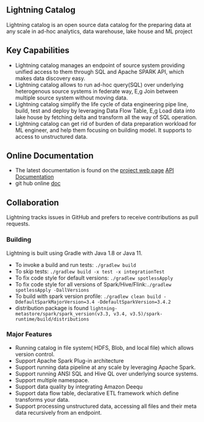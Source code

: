 <!--
Copyright 2023 ZETARIS Pty Ltd

Permission is hereby granted, free of charge, to any person obtaining a copy of this software and
associated documentation files (the "Software"), to deal in the Software without restriction,
including without limitation the rights to use, copy, modify, merge, publish, distribute, sublicense,
and/or sell copies of the Software, and to permit persons to whom the Software is furnished to do so,
subject to the following conditions:

The above copyright notice and this permission notice shall be included in all copies
or substantial portions of the Software.

THE SOFTWARE IS PROVIDED "AS IS", WITHOUT WARRANTY OF ANY KIND, EXPRESS OR IMPLIED,
INCLUDING BUT NOT LIMITED TO THE WARRANTIES OF MERCHANTABILITY, FITNESS FOR A PARTICULAR PURPOSE AND
NONINFRINGEMENT. IN NO EVENT SHALL THE AUTHORS OR COPYRIGHT HOLDERS BE LIABLE FOR ANY CLAIM,
DAMAGES OR OTHER LIABILITY, WHETHER IN AN ACTION OF CONTRACT, TORT OR OTHERWISE, ARISING FROM,
OUT OF OR IN CONNECTION WITH THE SOFTWARE OR THE USE OR OTHER DEALINGS IN THE SOFTWARE.
-->

## Lightning Catalog

Lightning catalog is an open source data catalog for the preparing data at any scale in ad-hoc analytics, data warehouse, lake house and ML project

## Key Capabilities
* Lightning catalog manages an endpoint of source system providing unified access to them  through SQL and Apache SPARK API, which makes data discovery easy.
* Lightning catalog allows to run ad-hoc query(SQL) over underlying heterogenous source systems in federate way, E,g Join between multiple source system without moving data.
* Lightning catalog simplify the life cycle of data engineering pipe line, build, test and deploy by leveraging Data Flow Table, E,g Load data into lake house by fetching delta and transform all the way of SQL operation.
* Lightning catalog can get rid of burden of data preparation workload for ML engineer, and help them focusing on building model. It supports to access to unstructured data.

## Online Documentation
* The latest documentation is found on the [project web page](https://www.zetaris.com/lightning-opensource)
[API Documentation](https://scala-doc.lightning.zetaris.com)
* git hub online [doc](https://github.com/zetaris/lightning-metastore/tree/master/spark/v3.3/spark-runtime/src/dist/doc)

## Collaboration

Lightning tracks issues in GitHub and prefers to receive contributions as pull requests.


### Building

Lightning is built using Gradle with Java 1.8 or Java 11.

* To invoke a build and run tests: `./gradlew build`
* To skip tests: `./gradlew build -x test -x integrationTest`
* To fix code style for default versions: `./gradlew spotlessApply`
* To fix code style for all versions of Spark/Hive/Flink:`./gradlew spotlessApply -DallVersions`
* To build with spark version profile: `./gradlew clean build -DdefaultSparkMajorVersion=3.4 -DdefaultSparkVersion=3.4.2`  
* distribution package is found `lightning-metastore/spark/spark_version(v3.3, v3.4, v3.5)/spark-runtime/build/distributions`

### Major Features

* Running catalog in file system( HDFS, Blob, and local file) which allows version control.
* Support Apache Spark Plug-in architecture
* Support running data pipeline at any scale by leveraging Apache Spark.
* Support running ANSI SQL and Hive QL over underlying source systems.
* Support multiple namespace.
* Support data quality by integrating Amazon Deequ
* Support data flow table, declarative ETL framework which define transforms your data.
* Support processing unstructured data, accessing all files and their meta data recursively from an endpoint.
